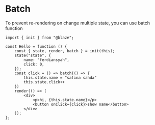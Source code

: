 # Batch

To prevent re-rendering on change multiple state, you can use batch function

```tsx
import { init } from "@blaze";

const Hello = function () {
    const { state, render, batch } = init(this);
    state("state", {
        name: "ferdiansyah",
        click: 0,
    });
    const click = () => batch(() => {
    	this.state.name = "safina sahda"
    	this.state.click++
    })
    render(() => (
        <div>
            <p>hi, {this.state.name}</p>
            <button onClick={click}>show name</button>
        </div>
    ));
};
```
